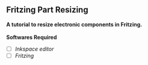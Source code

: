 ## Fritzing Part Resizing <br />
**A tutorial to resize electronic components in Fritzing.** <br /> <br />
**Softwares Required**<br /> 
- [ ] *Inkspace editor* <br />  
- [ ] *Fritzing* <br />  
